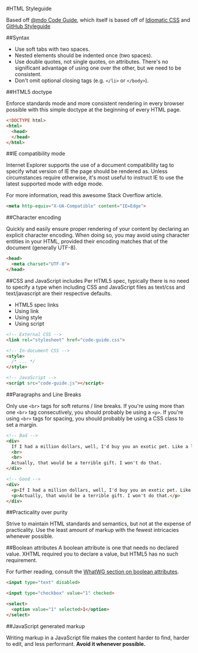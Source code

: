 #HTML Styleguide

Based off [@mdo Code Guide](http://mdo.github.io/code-guide/), which itself is based off of [Idiomatic CSS](https://github.com/necolas/idiomatic-css) and [GitHub Styleguide](http://github.com/styleguide)

##Syntax

- Use soft tabs with two spaces.
- Nested elements should be indented once (two spaces).
- Use double quotes, not single quotes, on attributes. There's no significant advantage of using one over the other, but we need to be consistent.
- Don't omit optional closing tags (e.g. `</li>` or `</body>`).

##HTML5 doctype

Enforce standards mode and more consistent rendering in every browser possible with this simple doctype at the beginning of every HTML page.

```HTML
<!DOCTYPE html>
<html>
  <head>
  </head>
</html>
```

##IE compatibility mode

Internet Explorer supports the use of a document compatibility <meta> tag to specify what version of IE the page should be rendered as. Unless circumstances require otherwise, it's most useful to instruct IE to use the latest supported mode with edge mode.

For more information, read this awesome Stack Overflow article.

```HTML
<meta http-equiv="X-UA-Compatible" content="IE=Edge">
```

##Character encoding

Quickly and easily ensure proper rendering of your content by declaring an explicit character encoding. When doing so, you may avoid using character entities in your HTML, provided their encoding matches that of the document (generally UTF-8).

```HTML
<head>
  <meta charset="UTF-8">
</head>
```

##CSS and JavaScript includes
Per HTML5 spec, typically there is no need to specify a type when including CSS and JavaScript files as text/css and text/javascript are their respective defaults.

- HTML5 spec links
- Using link
- Using style
- Using script

```HTML
<!-- External CSS -->
<link rel="stylesheet" href="code-guide.css">

<!-- In-document CSS -->
<style>
  /* ... */
</style>

<!-- JavaScript -->
<script src="code-guide.js"></script>
```

##Paragraphs and Line Breaks

Only use `<br>` tags for soft returns / line breaks. If you're using more than one `<br>` tag consecutively, you should probably be using a `<p>`. If you're using `<br>` tags for spacing, you should probably be using a CSS class to set a margin.

```HTML
<!-- Bad -->
<div>
  If I had a million dollars, well, I'd buy you an exotic pet. Like a llama or an emu.
  <br>
  <br>
  Actually, that would be a terrible gift. I won't do that.
</div>

<!-- Good -->
<div>
  <p>If I had a million dollars, well, I'd buy you an exotic pet. Like a llama or an emu.</p>
  <p>Actually, that would be a terrible gift. I won't do that.</p>
</div>
```

##Practicality over purity

Strive to maintain HTML standards and semantics, but not at the expense of practicality. Use the least amount of markup with the fewest intricacies whenever possible.

##Boolean attributes
A boolean attribute is one that needs no declared value. XHTML required you to declare a value, but HTML5 has no such requirement.

For further reading, consult the [WhatWG section on boolean attributes](http://www.whatwg.org/specs/web-apps/current-work/multipage/common-microsyntaxes.html#boolean-attributes).

```HTML
<input type="text" disabled>

<input type="checkbox" value="1" checked>

<select>
  <option value="1" selected>1</option>
</select>
```

##JavaScript generated markup

Writing markup in a JavaScript file makes the content harder to find, harder to edit, and less performant. **Avoid it whenever possible.**
